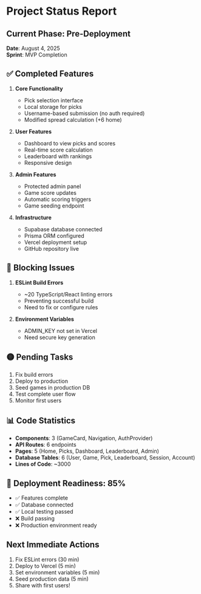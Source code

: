 # Project Status Report

## Current Phase: Pre-Deployment
**Date**: August 4, 2025  
**Sprint**: MVP Completion

## ✅ Completed Features
1. **Core Functionality**
   - Pick selection interface
   - Local storage for picks
   - Username-based submission (no auth required)
   - Modified spread calculation (+6 home)
   
2. **User Features**
   - Dashboard to view picks and scores
   - Real-time score calculation
   - Leaderboard with rankings
   - Responsive design

3. **Admin Features**
   - Protected admin panel
   - Game score updates
   - Automatic scoring triggers
   - Game seeding endpoint

4. **Infrastructure**
   - Supabase database connected
   - Prisma ORM configured
   - Vercel deployment setup
   - GitHub repository live

## 🔴 Blocking Issues
1. **ESLint Build Errors**
   - ~20 TypeScript/React linting errors
   - Preventing successful build
   - Need to fix or configure rules

2. **Environment Variables**
   - ADMIN_KEY not set in Vercel
   - Need secure key generation

## 🟡 Pending Tasks
1. Fix build errors
2. Deploy to production
3. Seed games in production DB
4. Test complete user flow
5. Monitor first users

## 📊 Code Statistics
- **Components**: 3 (GameCard, Navigation, AuthProvider)
- **API Routes**: 6 endpoints
- **Pages**: 5 (Home, Picks, Dashboard, Leaderboard, Admin)
- **Database Tables**: 6 (User, Game, Pick, Leaderboard, Session, Account)
- **Lines of Code**: ~3000

## 🚀 Deployment Readiness: 85%
- ✅ Features complete
- ✅ Database connected
- ✅ Local testing passed
- ❌ Build passing
- ❌ Production environment ready

## Next Immediate Actions
1. Fix ESLint errors (30 min)
2. Deploy to Vercel (5 min)
3. Set environment variables (5 min)
4. Seed production data (5 min)
5. Share with first users!